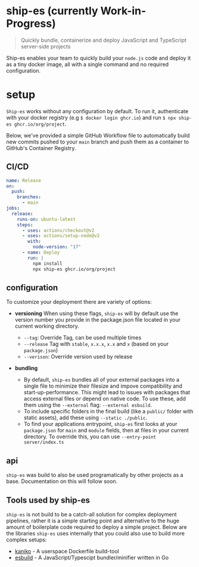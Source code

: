# ship-es (currently Work-in-Progress)

> Quickly bundle, containerize and deploy JavaScript and TypeScript server-side projects

Ship-es enables your team to quickly build your `node.js` code and deploy it as a tiny docker image, all with a single command and no required configuration.

# setup

`Ship-es` works without any configuration by default.
To run it, authenticate with your docker registry (e.g `$ docker login ghcr.io`) and run `$ npx ship-es ghcr.io/org/project`.

Below, we've provided a simple GitHub Workflow file to automatically build new commits pushed to your `main` branch and push them as a container to GitHub's Container Registry.

## CI/CD

```yaml
name: Release
on:
  push:
    branches:
      - main
jobs:
  release:
    runs-on: ubuntu-latest
    steps:
      - uses: actions/checkout@v2
      - uses: actions/setup-node@v2
        with:
          node-version: "17"
      - name: Deploy
        run: |
          npm install
          npx ship-es ghcr.io/org/project
```

## configuration

To customize your deployment there are variety of options:

- **versioning**
  When using these flags, `ship-es` will by default use the version number you provide in the package.json file located in your current working directory.

  - `--tag`: Override Tag, can be used multiple times
  - `--release` Tag with `stable`, `x.x.x`, `x.x` and `x` (based on your `package.json`)
  - `--verison`: Override version used by release

- **bundling**
  - By default, `ship-es` bundles all of your external packages into a single file to minimize their filesize and impove compatibility and start-up-performance. This might lead to issues with packages that access external files or depend on native code. To use these, add them using the `--external` flag: `--external esbuild`.
  - To include specific folders in the final build (like a `public/` folder with static assets), add these using `--static ./public`.
  - To find your applications entrypoint, `ship-es` first looks at your `package.json` for `main` and `module` fields, then at files in your current directory. To override this, you can use `--entry-point server/index.ts`

## api

`ship-es` was build to also be used programatically by other projects as a base. Documentation on this will follow soon.

## Tools used by ship-es

`ship-es` is not build to be a catch-all solution for complex deployment pipelines, rather it is a simple starting point and alternative to the huge amount of boilerplate code required to deploy a simple project. Below are the libraries `ship-es` uses internally that you could also use to build more complex setups:

- [kaniko](https://github.com/GoogleContainerTools/kaniko) - A userspace Dockerfile build-tool
- [esbuild](https://github.com/evanw/esbuild) - A JavaScript/Typescipt bundler/minifier written in Go
